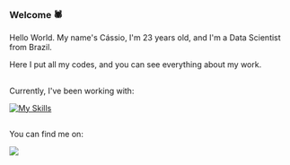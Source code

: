 ### Welcome 🕷️

Hello World. My name's Cássio, I'm 23 years old, and I'm a Data Scientist from Brazil.

Here I put all my codes, and you can see everything about my work.

##

Currently, I've been working with:

<!--<a href="https://github.com/Cassio-Tieres?tab=repositories&q=&type=&language=c%23&sort=">
<img src="https://img.shields.io/badge/C%23-239120?style=for-the-badge&logo=c-sharp&logoColor=white"/>
</a>
<a href="https://github.com/Cassio-Tieres?tab=repositories&q=&type=&language=python&sort=">
<img src="https://img.shields.io/badge/Python-3776AB?style=for-the-badge&logo=python&logoColor=white">
</a>
<a href="https://github.com/Cassio-Tieres?tab=repositories&q=&type=&language=javascript&sort=">
<img src="https://img.shields.io/badge/JavaScript-F7DF1E?style=for-the-badge&logo=javascript&logoColor=black">
</a>
<a href="https://github.com/Cassio-Tieres?tab=repositories&q=&type=&language=php&sort=">
<img src="https://img.shields.io/badge/PHP-777BB4?style=for-the-badge&logo=php&logoColor=white">
</a>
<a href="https://github.com/Cassio-Tieres?tab=repositories&q=&type=&language=vue&sort=">
<img src="https://img.shields.io/badge/Vue.js-35495E?style=for-the-badge&logo=vue.js&logoColor=4FC08D">
</a>
<a href="#"><img src="https://img.shields.io/badge/MySQL-00000F?style=for-the-badge&logo=mysql&logoColor=white"> <img src="https://img.shields.io/badge/SQLite-07405E?style=for-the-badge&logo=sqlite&logoColor=white"></a>-->

[![My Skills](https://skillicons.dev/icons?i=aws,mysql,python,vue,php,docker,linux,java&perline=11)](https://skillicons.dev)

##
You can find me on:

<a href="https://www.linkedin.com/in/c%C3%A1ssio-tieres-bomfim-99573a179/">
  <img src="https://img.shields.io/badge/LinkedIn-0077B5?style=for-the-badge&logo=linkedin&logoColor=white">
</a>
